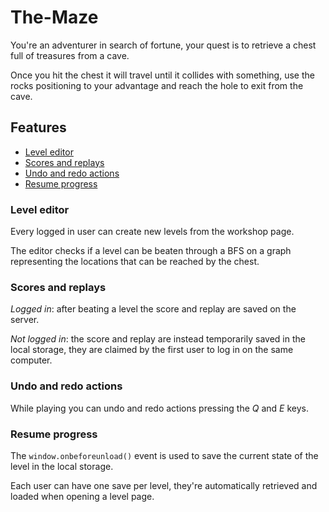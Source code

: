 # The-Maze
You're an adventurer in search of fortune, your quest is to retrieve a chest full of treasures from a cave.

Once you hit the chest it will travel until it collides with something,
use the rocks positioning to your advantage and reach the hole to exit from the cave.


## Features
* [Level editor](#level-editor)
* [Scores and replays](#scores-replays)
* [Undo and redo actions](#undo-redo)
* [Resume progress](#resume-progress)


### Level editor
Every logged in user can create new levels from the workshop page.

The editor checks if a level can be beaten through a BFS on a graph representing the locations that can be reached by the chest.


### Scores and replays
*Logged in*:
  after beating a level the score and replay are saved on the server.
  
*Not logged in*:
  the score and replay are instead temporarily saved in the local storage,
  they are claimed by the first user to log in on the same computer.


### Undo and redo actions
While playing you can undo and redo actions pressing the *Q* and *E* keys.


### Resume progress
The `window.onbeforeunload()` event is used to save the current state of the level in the local storage.

Each user can have one save per level, they're automatically retrieved and loaded when opening a level page.
